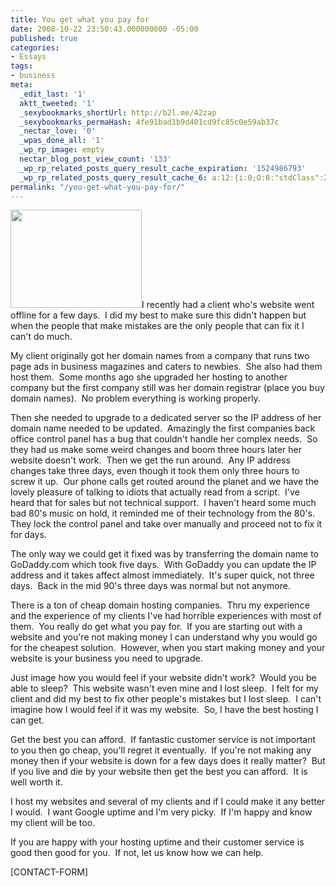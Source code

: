 ```yaml
---
title: You get what you pay for
date: 2008-10-22 23:50:43.000000000 -05:00
published: true
categories:
- Essays
tags:
- business
meta:
  _edit_last: '1'
  aktt_tweeted: '1'
  _sexybookmarks_shortUrl: http://b2l.me/42zap
  _sexybookmarks_permaHash: 4fe91bad1b9d401cd9fc85c0e59ab37c
  _nectar_love: '0'
  _wpas_done_all: '1'
  _wp_rp_image: empty
  nectar_blog_post_view_count: '133'
  _wp_rp_related_posts_query_result_cache_expiration: '1524986793'
  _wp_rp_related_posts_query_result_cache_6: a:12:{i:0;O:8:"stdClass":2:{s:7:"post_id";s:3:"189";s:5:"score";s:17:"26.91958826183768";}i:1;O:8:"stdClass":2:{s:7:"post_id";s:4:"3126";s:5:"score";s:18:"23.077380461585033";}i:2;O:8:"stdClass":2:{s:7:"post_id";s:4:"1882";s:5:"score";s:17:"22.63010736519952";}i:3;O:8:"stdClass":2:{s:7:"post_id";s:4:"2370";s:5:"score";s:18:"18.757745178021445";}i:4;O:8:"stdClass":2:{s:7:"post_id";s:4:"1267";s:5:"score";s:18:"18.362747253438663";}i:5;O:8:"stdClass":2:{s:7:"post_id";s:4:"3232";s:5:"score";s:17:"17.65216553234727";}i:6;O:8:"stdClass":2:{s:7:"post_id";s:3:"968";s:5:"score";s:17:"17.65216553234727";}i:7;O:8:"stdClass":2:{s:7:"post_id";s:4:"4593";s:5:"score";s:18:"17.123283314989088";}i:8;O:8:"stdClass":2:{s:7:"post_id";s:4:"3835";s:5:"score";s:18:"16.860505939506105";}i:9;O:8:"stdClass":2:{s:7:"post_id";s:3:"705";s:5:"score";s:18:"16.860505939506105";}i:10;O:8:"stdClass":2:{s:7:"post_id";s:4:"1229";s:5:"score";s:17:"16.14867682270461";}i:11;O:8:"stdClass":2:{s:7:"post_id";s:3:"587";s:5:"score";s:17:"16.14867682270461";}}
permalink: "/you-get-what-you-pay-for/"
---
```

<img class="alignright size-medium wp-image-1194" title="calculator" src="{{ site.baseurl }}/posts/2008/10/calculator-300x224.gif" alt="" width="210" height="157" />I recently had a client who's website went offline for a few days.  I did my best to make sure this didn't happen but when the people that make mistakes are the only people that can fix it I can't do much.

My client originally got her domain names from a company that runs two page ads in business magazines and caters to newbies.  She also had them host them.  Some months ago she upgraded her hosting to another company but the first company still was her domain registrar (place you buy domain names).  No problem everything is working properly.

Then she needed to upgrade to a dedicated server so the IP address of her domain name needed to be updated.  Amazingly the first companies back office control panel has a bug that couldn't handle her complex needs.  So they had us make some weird changes and boom three hours later her website doesn't work.  Then we get the run around.  Any IP address changes take three days, even though it took them only three hours to screw it up.  Our phone calls get routed around the planet and we have the lovely pleasure of talking to idiots that actually read from a script.  I've heard that for sales but not technical support.  I haven't heard some much bad 80's music on hold, it reminded me of their technology from the 80's.  They lock the control panel and take over manually and proceed not to fix it for days.

The only way we could get it fixed was by transferring the domain name to GoDaddy.com which took five days.  With GoDaddy you can update the IP address and it takes affect almost immediately.  It's super quick, not three days.  Back in the mid 90's three days was normal but not anymore.

There is a ton of cheap domain hosting companies.  Thru my experience and the experience of my clients I've had horrible experiences with most of them.  You really do get what you pay for.  If you are starting out with a website and you're not making money I can understand why you would go for the cheapest solution.  However, when you start making money and your website is your business you need to upgrade.

Just image how you would feel if your website didn't work?  Would you be able to sleep?  This website wasn't even mine and I lost sleep.  I felt for my client and did my best to fix other people's mistakes but I lost sleep.  I can't imagine how I would feel if it was my website.  So, I have the best hosting I can get.

Get the best you can afford.  If fantastic customer service is not important to you then go cheap, you'll regret it eventually.  If you're not making any money then if your website is down for a few days does it really matter?  But if you live and die by your website then get the best you can afford.  It is well worth it.

I host my websites and several of my clients and if I could make it any better I would.  I want Google uptime and I'm very picky.  If I'm happy and know my client will be too.

If you are happy with your hosting uptime and their customer service is good then good for you.  If not, let us know how we can help.

[CONTACT-FORM]</p>
